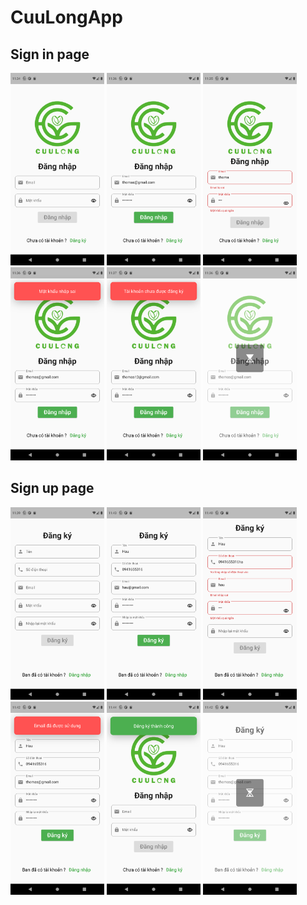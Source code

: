 # CuuLongApp


## Sign in page
<p>  
  <img src="https://github.com/ThanhHau99/CuuLongApp/blob/main/app_mobile/preview/screenShot/sign_in/sign_in_page_1.png" width="150" hight = "200">
  <img src="https://github.com/ThanhHau99/CuuLongApp/blob/main/app_mobile/preview/screenShot/sign_in/sign_in_page_2.png" width="150" hight = "200">
  <img src="https://github.com/ThanhHau99/CuuLongApp/blob/main/app_mobile/preview/screenShot/sign_in/sign_in_error_1.png" width="150" hight = "200">
  <img src="https://github.com/ThanhHau99/CuuLongApp/blob/main/app_mobile/preview/screenShot/sign_in/sign_in_error_2.png" width="150" hight = "200">
  <img src="https://github.com/ThanhHau99/CuuLongApp/blob/main/app_mobile/preview/screenShot/sign_in/sign_in_error_3.png" width="150" hight = "200">  
  <img src="https://github.com/ThanhHau99/CuuLongApp/blob/main/app_mobile/preview/screenShot/sign_in/sign_in_waiting.png" width="150" hight = "200">
</p>

## Sign up page
<p>  
  <img src="https://github.com/ThanhHau99/CuuLongApp/blob/main/app_mobile/preview/screenShot/sign_up/sign_up_page_1.png" width="150" hight = "200">
  <img src="https://github.com/ThanhHau99/CuuLongApp/blob/main/app_mobile/preview/screenShot/sign_up/sign_up_page.png" width="150" hight = "200">
  <img src="https://github.com/ThanhHau99/CuuLongApp/blob/main/app_mobile/preview/screenShot/sign_up/sign_up_error_1.png" width="150" hight = "200">
  <img src="https://github.com/ThanhHau99/CuuLongApp/blob/main/app_mobile/preview/screenShot/sign_up/sign_up_error_2.png" width="150" hight = "200">
  <img src="https://github.com/ThanhHau99/CuuLongApp/blob/main/app_mobile/preview/screenShot/sign_up/sign_up_success.png" width="150" hight = "200">  
  <img src="https://github.com/ThanhHau99/CuuLongApp/blob/main/app_mobile/preview/screenShot/sign_up/sign_up_waitting.png" width="150" hight = "200">
</p>

